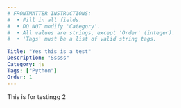 ```yaml
---
# FRONTMATTER INSTRUCTIONS:
#  • Fill in all fields.
#  • DO NOT modify 'Category'.
#  • All values are strings, except 'Order' (integer).
#  • 'Tags' must be a list of valid string tags.

Title: "Yes this is a test"
Description: "Sssss"
Category: js
Tags: ["Python"]
Order: 1
---
```


This is for testingg 2
